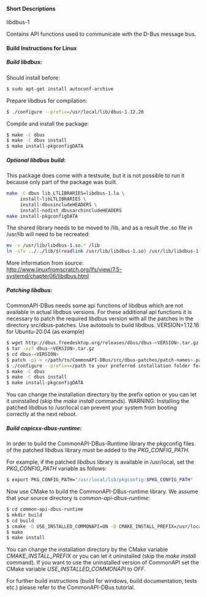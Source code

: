 #### Short Descriptions
libdbus-1

Contains API functions used to communicate with the D-Bus message bus.

#### Build Instructions for Linux

##### Build libdbus:
Should install before:
```bash
$ sudo apt-get install autoconf-archive
```
Prepare libdbus for compilation:
```bash
$ ./configure --prefix=/usr/local/lib/dbus-1.12.20
```
Compile and install the package:
```bash
$ make -C dbus 
$ make -C dbus install
$ make install-pkgconfigDATA
```
##### Optional libdbus build:
This package does come with a testsuite, but it is not possible to run it because only part of the package was built.
```bash
make -C dbus lib_LTLIBRARIES=libdbus-1.la \
     install-libLTLIBRARIES \
     install-dbusincludeHEADERS \
     install-nodist_dbusarchincludeHEADERS
make install-pkgconfigDATA
```

The shared library needs to be moved to /lib, and as a result the .so file in /usr/lib will need to be recreated:
```bash
mv -v /usr/lib/libdbus-1.so.* /lib
ln -sfv ../../lib/$(readlink /usr/lib/libdbus-1.so) /usr/lib/libdbus-1.so
```

More information from source:
http://www.linuxfromscratch.org/lfs/view/7.5-systemd/chapter06/libdbus.html

##### Patching libdbus:

CommonAPI-DBus needs some api functions of libdbus which are not available in actual libdbus versions. For these additional api functions it is necessary to patch the required libdbus version with all the patches in the directory src/dbus-patches. Use autotools to build libdbus.
VERSION=1.12.16 for Ubuntu-20.04 (as example)

```bash
$ wget http://dbus.freedesktop.org/releases/dbus/dbus-<VERSION>.tar.gz
$ tar -xzf dbus-<VERSION>.tar.gz
$ cd dbus-<VERSION>
$ patch -p1 < </path/to/CommonAPI-DBus/src/dbus-patches/patch-names>.patch 
$ ./configure --prefix=</path to your preferred installation folder for patched libdbus>
$ make -C dbus 
$ make -C dbus install
$ make install-pkgconfigDATA
```

You can change the installation directory by the prefix option or you can let it uninstalled (skip the _make install_ commands).
WARNING: Installing the patched libdbus to /usr/local can prevent your system from booting correctly at the next reboot.

##### Build capicxx-dbus-runtime:

In order to build the CommonAPI-DBus-Runtime library the pkgconfig files of the patched libdbus library must be added to the _PKG_CONFIG_PATH_.

For example, if the patched _libdbus_ library is available in /usr/local, set the _PKG_CONFIG_PATH_ variable as follows:

```bash
$ export PKG_CONFIG_PATH="/usr/local/lib/pkgconfig:$PKG_CONFIG_PATH" 
```

Now use CMake to build the CommonAPI-DBus-runtime library. We assume that your source directory is _common-api-dbus-runtime_:

```bash
$ cd common-api-dbus-runtime
$ mkdir build
$ cd build
$ cmake -D USE_INSTALLED_COMMONAPI=ON -D CMAKE_INSTALL_PREFIX=/usr/local ..
$ make
$ make install
```

You can change the installation directory by the CMake variable _CMAKE_INSTALL_PREFIX_ or you can let it uninstalled (skip the _make install_ command). If you want to use the uninstalled version of CommonAPI set the CMake variable _USE_INSTALLED_COMMONAPI_ to _OFF_.

For further build instructions (build for windows, build documentation, tests etc.) please refer to the CommonAPI-DBus tutorial.
